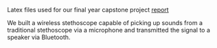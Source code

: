 Latex files used for our final year capstone project [report](https://github.com/tenulate/stethoscope-report/files/381091/ELEN90067_2015_PD8_final.pdf)

We built a wireless stethoscope capable of picking up sounds from a traditional stethoscope via a microphone and transmitted the signal to a speaker via Bluetooth.
